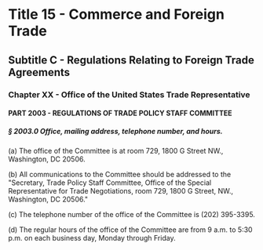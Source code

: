 
# Title 15 - Commerce and Foreign Trade
## Subtitle C - Regulations Relating to Foreign Trade Agreements
### Chapter XX - Office of the United States Trade Representative
#### PART 2003 - REGULATIONS OF TRADE POLICY STAFF COMMITTEE
##### § 2003.0 Office, mailing address, telephone number, and hours.

(a) The office of the Committee is at room 729, 1800 G Street NW., Washington, DC 20506.

(b) All communications to the Committee should be addressed to the "Secretary, Trade Policy Staff Committee, Office of the Special Representative for Trade Negotiations, room 729, 1800 G Street, NW., Washington, DC 20506."

(c) The telephone number of the office of the Committee is (202) 395-3395.

(d) The regular hours of the office of the Committee are from 9 a.m. to 5:30 p.m. on each business day, Monday through Friday.
